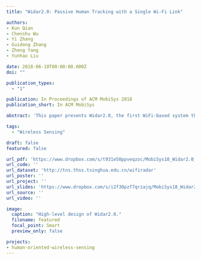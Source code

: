 ```yaml
---
title: "Widar2.0: Passive Human Tracking with a Single Wi-Fi Link"

authors:
- Kun Qian
- Chenshu Wu
- Yi Zhang
- Guidong Zhang
- Zheng Yang
- Yunhao Liu

date: 2018-06-10T00:00:00.000Z
doi: ""

publication_types:
  - "1"

publication: In Proceedings of ACM MobiSys 2018
publication_short: In ACM MobiSys

abstract: 'This paper presents Widar2.0, the first WiFi-based system that enables passive human localization and tracking using a single link on commodity off-the-shelf devices. Previous works based on either specialized or commercial hardware all require multiple links, preventing their wide adoption in scenarios like homes where typically only one single AP is installed. The key insight underlying Widar2.0 to circumvent the use of multiple links is to leverage multi-dimensional signal parameters from one single link. To this end, we build a unified model accounting for Angle-of-Arrival, Time-of-Flight, and Doppler shifts together and devise an efficient algorithm for their joint estimation. We then design a pipeline to translate the erroneous raw parameters into precise locations, which first finds parameters corresponding to the reflections of interests, then refines range estimates, and ultimately outputs target locations. Our implementation and evaluation on commodity WiFi devices demonstrate that Widar2.0 achieves better or comparable performance to state-of-the-art localization systems, which either use specialized hardwares or require 2 to 40 Wi-Fi links.'

tags:
  - "Wireless Sensing"

draft: false
featured: false

url_pdf: 'https://www.dropbox.com/s/t931e50ppveqzoc/MobiSys18_Widar2.0_paper.pdf?dl=0'
url_code: ''
url_dataset: 'http://tns.thss.tsinghua.edu.cn/wifiradar'
url_poster: ''
url_project: ''
url_slides: 'https://www.dropbox.com/s/i2f30pzf7qrzajq/MobiSys18_Widar2.0_slides.pptx?dl=0'
url_source: ''
url_video: ''

image:
  caption: "High-level design of Widar2.0."
  filename: featured
  focal_point: Smart
  preview_only: false

projects:
- human-oriented-wireless-sensing
---
```

